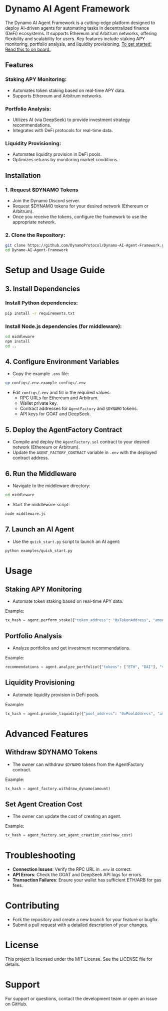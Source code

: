 # Dynamo AI Agent Framework

The Dynamo AI Agent Framework is a cutting-edge platform designed to deploy AI-driven agents for automating tasks in decentralized finance (DeFi) ecosystems. It supports Ethereum and Arbitrum networks, offering flexibility and scalability for users. Key features include staking APY monitoring, portfolio analysis, and liquidity provisioning. [To get started: Read this to on board.](DeveloperOnboarding.md)

## Features

### Staking APY Monitoring:
- Automates token staking based on real-time APY data.
- Supports Ethereum and Arbitrum networks.

### Portfolio Analysis:
- Utilizes AI (via DeepSeek) to provide investment strategy recommendations.
- Integrates with DeFi protocols for real-time data.

### Liquidity Provisioning:
- Automates liquidity provision in DeFi pools.
- Optimizes returns by monitoring market conditions.

## Installation

### 1. Request $DYNAMO Tokens
- Join the Dynamo Discord server.
- Request $DYNAMO tokens for your desired network (Ethereum or Arbitrum).
- Once you receive the tokens, configure the framework to use the appropriate network.

### 2. Clone the Repository:
```bash
git clone https://github.com/DynamoProtocol/Dynamo-AI-Agent-Framework.git
cd Dynamo-AI-Agent-Framework
```


# Setup and Usage Guide

## 3. Install Dependencies

### Install Python dependencies:

```bash
pip install -r requirements.txt
```

### Install Node.js dependencies (for middleware):

```bash
cd middleware
npm install
cd ..
```

## 4. Configure Environment Variables

- Copy the example `.env` file:

```bash
cp configs/.env.example configs/.env
```

- Edit `configs/.env` and fill in the required values:
  - RPC URLs for Ethereum and Arbitrum.
  - Wallet private key.
  - Contract addresses for `AgentFactory` and `$DYNAMO` tokens.
  - API keys for GOAT and DeepSeek.

## 5. Deploy the AgentFactory Contract

- Compile and deploy the `AgentFactory.sol` contract to your desired network (Ethereum or Arbitrum).
- Update the `AGENT_FACTORY_CONTRACT` variable in `.env` with the deployed contract address.

## 6. Run the Middleware

- Navigate to the middleware directory:

```bash
cd middleware
```

- Start the middleware script:

```bash
node middleware.js
```

## 7. Launch an AI Agent

- Use the `quick_start.py` script to launch an AI agent:

```bash
python examples/quick_start.py
```

# Usage

## Staking APY Monitoring

- Automate token staking based on real-time APY data.

Example:

```python
tx_hash = agent.perform_stake({"token_address": "0xTokenAddress", "amount": 1.0})
```

## Portfolio Analysis

- Analyze portfolios and get investment recommendations.

Example:

```python
recommendations = agent.analyze_portfolio({"tokens": ["ETH", "DAI"], "values": [1.2, 350]})
```

## Liquidity Provisioning

- Automate liquidity provision in DeFi pools.

Example:

```python
tx_hash = agent.provide_liquidity({"pool_address": "0xPoolAddress", "amount": 1000})
```

# Advanced Features

## Withdraw $DYNAMO Tokens

- The owner can withdraw `$DYNAMO` tokens from the AgentFactory contract.

Example:

```python
tx_hash = agent_factory.withdraw_dynamo(amount)
```

## Set Agent Creation Cost

- The owner can update the cost of creating an agent.

Example:

```python
tx_hash = agent_factory.set_agent_creation_cost(new_cost)
```

# Troubleshooting

- **Connection Issues**: Verify the RPC URL in `.env` is correct.
- **API Errors**: Check the GOAT and DeepSeek API logs for errors.
- **Transaction Failures**: Ensure your wallet has sufficient ETH/ARB for gas fees.

# Contributing

- Fork the repository and create a new branch for your feature or bugfix.
- Submit a pull request with a detailed description of your changes.

# License

This project is licensed under the MIT License. See the LICENSE file for details.

# Support

For support or questions, contact the development team or open an issue on GitHub.

